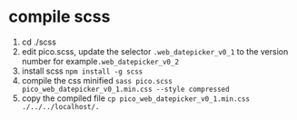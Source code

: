 # compile scss 

1. cd ./scss
2. edit pico.scss, update the selector `.web_datepicker_v0_1` to the version number for example`.web_datepicker_v0_2`
3. install scss `npm install -g scss`
4. compile the css minified `sass pico.scss pico_web_datepicker_v0_1.min.css --style compressed`
5. copy the compiled file `cp pico_web_datepicker_v0_1.min.css ./../../localhost/.`